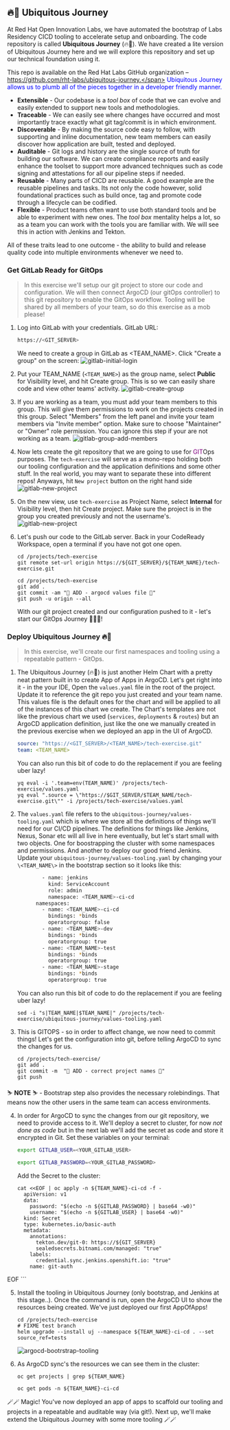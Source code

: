 ## 🔥🦄 Ubiquitous Journey

At Red Hat Open Innovation Labs, we have automated the bootstrap of Labs Residency CICD tooling to accelerate setup and onboarding. The code repository is called **Ubiquitous Journey** (🔥🦄). We have created a lite version of Ubiquitous Journey here and we will explore this repository and set up our technical foundation using it.

This repo is available on the Red Hat Labs GitHub organization – <span style="color:blue;">https://github.com/rht-labs/ubiquitous-journey.</span> Ubiquitous Journey allows us to plumb all of the pieces together in a developer friendly manner.

- **Extensible** - Our codebase is a *tool box* of code that we can evolve and easily extended to support new tools and methodologies.
- **Traceable** - We can easily see where changes have occurred and most importantly trace exactly what git tag/commit is in which environment.
- **Discoverable** - By making the source code easy to follow, with supporting and inline documentation, new team members can easily discover how application are built, tested and deployed.
- **Auditable** - Git logs and history are the single source of truth for building our software. We can create compliance reports and easily enhance the toolset to support more advanced techniques such as code signing and attestations for all our pipeline steps if needed.
- **Reusable** - Many parts of CICD are reusable. A good example are the reusable pipelines and tasks. Its not only the code however, solid foundational practices such as build once, tag and promote code through a lifecycle can be codified.
- **Flexible** - Product teams often want to use both standard tools and be able to experiment with new ones. The *tool box* mentality helps a lot, so as a team you can work with the tools you are familiar with. We will see this in action with Jenkins and Tekton.

All of these traits lead to one outcome - the ability to build and release quality code into multiple environments whenever we need to.

### Get GitLab Ready for GitOps
> In this exercise we'll setup our git project to store our code and configuration. We will then connect ArgoCD (our gitOps controller) to this git repository to enable the GitOps workflow. Tooling will be shared by all members of your team, so do this exercise as a mob please!
 
1. Log into GitLab with your credentials. GitLab URL:

    ```bash
    https://<GIT_SERVER>
    ```

    We need to create a group in GitLab as <TEAM_NAME>.  Click "Create a group" on the screen:
    ![gitlab-initial-login](images/gitlab-initial-login.png)

2. Put your TEAM_NAME (`<TEAM_NAME>`) as the group name, select **Public** for Visibility level, and hit Create group. This is so we can easily share code and view other teams' activity.
![gitlab-create-group](images/gitlab-create-group.png)

3. If you are working as a team, you must add your team members to this group. This will give them permissions to work on the projects created in this group. Select "Members" from the left panel and invite your team members via "Invite member" option. Make sure to choose "Maintainer" or "Owner" role permission. You can ignore this step if your are not working as a team.
![gitlab-group-add-members](images/gitlab-group-add-members.png)

4. Now lets create the git repository that we are going to use for <span style="color:purple;" >GIT</span>Ops purposes. The `tech-exercise` will serve as a mono-repo holding both our tooling configuration and the application definitions and some other stuff. In the real world, you may want to separate these into different repos! Anyways, hit `New project` button on the right hand side
![gitlab-new-project](images/gitlab-new-project.png)

5. On the new view, use `tech-exercise` as Project Name, select **Internal** for Visibility level, then hit Create project. Make sure the project is in the group you created previously and not the username's.
![gitlab-new-project](images/gitlab-new-project-2.png)

6. Let's push our code to the GitLab server. Back in your CodeReady Workspace, open a terminal if you have not got one open.

    ```bash#test
    cd /projects/tech-exercise
    git remote set-url origin https://${GIT_SERVER}/${TEAM_NAME}/tech-exercise.git
    ```

    ```bash#test
    cd /projects/tech-exercise
    git add .
    git commit -am "🐙 ADD - argocd values file 🐙"
    git push -u origin --all
    ```

    With our git project created and our configuration pushed to it - let's start our GitOps Journey 🧙‍♀️🦄!

### Deploy Ubiquitous Journey 🔥🦄
> In this exercise, we'll create our first namespaces and tooling using a repeatable pattern - GitOps.

1. The Ubiquitous Journey (🔥🦄) is just another Helm Chart with a pretty neat pattern built in to create App of Apps in ArgoCD. Let's get right into it - in the your IDE, Open the `values.yaml` file in the root of the project. Update it to reference the git repo you just created and your team name. This values file is the default ones for the chart and will be applied to all of the instances of this chart we create. The Chart's templates are not like the previous chart we used (`services`, `deployments` & `routes`) but an ArgoCD application definition, just like the one we manually created in the previous exercise when we deployed an app in the UI of ArgoCD.

    ```yaml
    source: "https://<GIT_SERVER>/<TEAM_NAME>/tech-exercise.git"
    team: <TEAM_NAME>
    ```

    You can also run this bit of code to do the replacement if you are feeling uber lazy!

    ```bash#test
    yq eval -i '.team=env(TEAM_NAME)' /projects/tech-exercise/values.yaml
    yq eval ".source = \"https://$GIT_SERVER/$TEAM_NAME/tech-exercise.git\"" -i /projects/tech-exercise/values.yaml
    ```

2. The `values.yaml` file refers to the `ubiquitous-journey/values-tooling.yaml` which is where we store all the definitions of things we'll need for our CI/CD pipelines. The definitions for things like Jenkins, Nexus, Sonar etc will all live in here eventually, but let's start small with two objects. One for boostrapping the cluster with some namespaces and permissions. And another to deploy our good friend Jenkins. Update your `ubiquitous-journey/values-tooling.yaml` by changing your `\<TEAM_NAME\>` in the bootstrap section so it looks like this:

    ```bash
            - name: jenkins
              kind: ServiceAccount
              role: admin
              namespace: <TEAM_NAME>-ci-cd
          namespaces:
            - name: <TEAM_NAME>-ci-cd
              bindings: *binds
              operatorgroup: false
            - name: <TEAM_NAME>-dev
              bindings: *binds
              operatorgroup: true
            - name: <TEAM_NAME>-test
              bindings: *binds
              operatorgroup: true
            - name: <TEAM_NAME>-stage
              bindings: *binds
              operatorgroup: true
    ```

    You can also run this bit of code to do the replacement if you are feeling uber lazy!

    ```bash#test
    sed -i "s|TEAM_NAME|$TEAM_NAME|" /projects/tech-exercise/ubiquitous-journey/values-tooling.yaml
    ```

3. This is GITOPS - so in order to affect change, we now need to commit things! Let's get the configuration into git, before telling ArgoCD to sync the changes for us.

    ```bash#test
    cd /projects/tech-exercise/
    git add .
    git commit -m  "🦆 ADD - correct project names 🦆"
    git push
    ```

  <p class="warn">
    ⛷️ <b>NOTE</b> ⛷️ - Bootstrap step also provides the necessary rolebindings. That means now the other users in the same team can access <b><TEAM_NAME></b> environments.
  </p>

4. In order for ArgoCD to sync the changes from our git repository, we need to provide access  to it. We'll deploy a secret to cluster, for now *not done as code* but in the next lab we'll add the secret as code and store it encrypted in Git. Set these variables on your terminal:

    ```bash
    export GITLAB_USER=<YOUR_GITLAB_USER>
    ```

    ```bash
    export GITLAB_PASSWORD=<YOUR_GITLAB_PASSWORD>
    ```

    Add the Secret to the cluster:

    ```bash#test
    cat <<EOF | oc apply -n ${TEAM_NAME}-ci-cd -f -
      apiVersion: v1
      data:
        password: "$(echo -n ${GITLAB_PASSWORD} | base64 -w0)"
        username: "$(echo -n ${GITLAB_USER} | base64 -w0)"
      kind: Secret
      type: kubernetes.io/basic-auth
      metadata:
        annotations:
          tekton.dev/git-0: https://${GIT_SERVER}
          sealedsecrets.bitnami.com/managed: "true"
        labels:
          credential.sync.jenkins.openshift.io: "true"
        name: git-auth
EOF
    ```

5. Install the tooling in Ubiquitous Journey (only bootstrap, and Jenkins at this stage..). Once the command is run, open the ArgoCD UI to show the resources being created. We've just deployed our first AppOfApps!

    ```bash#test
    cd /projects/tech-exercise
    # FIXME test branch
    helm upgrade --install uj --namespace ${TEAM_NAME}-ci-cd . --set source_ref=tests
    ```
    ![argocd-bootrstrap-tooling](./images/argocd-bootstrap-tooling.png)

6. As ArgoCD sync's the resources we can see them in the cluster:

    ```bash#test
    oc get projects | grep ${TEAM_NAME}
    ```

    ```bash#test
    oc get pods -n ${TEAM_NAME}-ci-cd
    ```

🪄🪄 Magic! You've now deployed an app of apps to scaffold our tooling and projects in a repeatable and auditable way (via git!). Next up, we'll make extend the Ubiquitous Journey with some more tooling 🪄🪄
